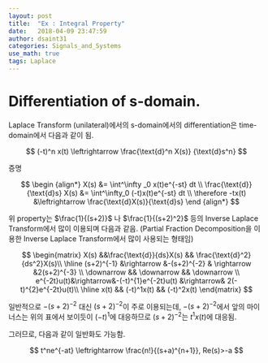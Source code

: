 ```yaml
---
layout: post
title:  "Ex : Integral Property"
date:   2018-04-09 23:47:59
author: dsaint31
categories: Signals_and_Systems
use_math: true
tags: Laplace
---
```


# Differentiation of s-domain.

Laplace Transform (unilateral)에서의 s-domain에서의 differentiation은 time-domain에서 다음과 같이 됨.

$$
(-t)^n x(t) \leftrightarrow \frac{\text{d}^n X(s)} {\text{d}s^n}
$$

증명

$$
\begin {align*}
X(s)  &= \int^\infty _0 x(t)e^{-st} dt \\
\frac{\text{d}}{\text{d}s} X(s) &= \int^\infty_0 (-t)x(t)e^{-st} dt \\
\therefore -tx(t) &\leftrightarrow \frac{\text{d}X(s)}{\text{d}s}
\end {align*}
$$


위 property는 $\frac{1}{(s+2)}$ 나 $\frac{1}{(s+2)^2}$ 등의 Inverse Laplace Transform에서 많이 이용되며 다음과 같음.
(Partial Fraction Decomposition을 이용한 Inverse Laplace Transform에서 많이 사용되는 형태임)

$$
\begin{matrix}
X(s) &&\frac{\text{d}}{ds}X(s) && \frac{\text{d}^2}{ds^2}X(s)\\
\hline
(s+2)^{-1} &\rightarrow &-(s+2)^{-2} & \rightarrow &2(s+2)^{-3} \\
\downarrow  && \downarrow  && \downarrow \\
e^{-2t}u(t)&\rightarrow&-(-t)^{1}e^{-2t}u(t) &\rightarrow& 2(-t)^{2}e^{-2t}u(t)\\
\hline
x(t) && (-t)^1x(t) && (-t)^2x(t)
\end{matrix}
$$

일반적으로 $-(s+2)^{-2}$ 대신 $(s+2)^{-2}$이 주로 이용되는데, $-(s+2)^{-2}$에서 앞의 마이너스는 위의 표에서 보이듯이 $(-t)^1$에 대응하므로  $(s+2)^{-2}$는 $t^1x(t)$에 대응됨.

그러므로, 다음과 같이 일반화도 가능함.

$$
t^ne^{-at} \leftrightarrow \frac{n!}{(s+a)^{n+1}}, Re(s)>-a
$$